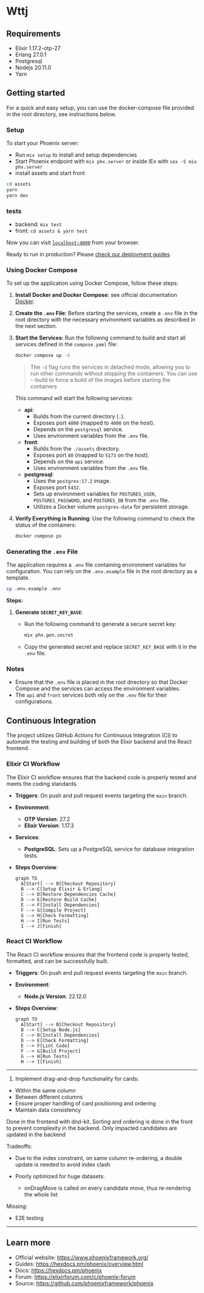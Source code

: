 # Wttj

## Requirements

- Elixir 1.17.2-otp-27
- Erlang 27.0.1
- Postgresql
- Nodejs 20.11.0
- Yarn

## Getting started

For a quick and easy setup, you can use the docker-compose file provided in the root directory, see instructions below.

### Setup

To start your Phoenix server:

- Run `mix setup` to install and setup dependencies
- Start Phoenix endpoint with `mix phx.server` or inside IEx with `iex -S mix phx.server`
- install assets and start front

```bash
cd assets
yarn
yarn dev
```

### tests

- backend: `mix test`
- front: `cd assets & yarn test`

Now you can visit [`localhost:4000`](http://localhost:4000) from your browser.

Ready to run in production? Please [check our deployment guides](https://hexdocs.pm/phoenix/deployment.html).

### Using Docker Compose

To set up the application using Docker Compose, follow these steps:

1. **Install Docker and Docker Compose**: see official documentation [Docker](https://docs.docker.com/compose/install/).

2. **Create the `.env` File**: Before starting the services, create a `.env` file in the root directory with the necessary environment variables as described in the next section.

3. **Start the Services**: Run the following command to build and start all services defined in the `compose.yaml` file:

   ```bash
   docker compose up -d
   ```

   > The `-d` flag runs the services in detached mode, allowing you to run other commands without stopping the containers.
   > You can use --build to force a build of the images before starting the containers

   This command will start the following services:

   - **api**:
     - Builds from the current directory (`.`).
     - Exposes port `4000` (mapped to `4000` on the host).
     - Depends on the `postgresql` service.
     - Uses environment variables from the `.env` file.
   - **front**:
     - Builds from the `./assets` directory.
     - Exposes port `80` (mapped to `5173` on the host).
     - Depends on the `api` service.
     - Uses environment variables from the `.env` file.
   - **postgresql**:
     - Uses the `postgres:17.2` image.
     - Exposes port `5432`.
     - Sets up environment variables for `POSTGRES_USER`, `POSTGRES_PASSWORD`, and `POSTGRES_DB` from the `.env` file.
     - Utilizes a Docker volume `postgres-data` for persistent storage.

4. **Verify Everything is Running**: Use the following command to check the status of the containers:

   ```bash
   docker compose ps
   ```

### Generating the `.env` File

The application requires a `.env` file containing environment variables for configuration. You can rely on the `.env.example` file in the root directory as a template.

```bash
cp .env.example .env
```

**Steps:**

1. **Generate `SECRET_KEY_BASE`**:

   - Run the following command to generate a secure secret key:

     ```bash
     mix phx.gen.secret
     ```

   - Copy the generated secret and replace `SECRET_KEY_BASE` with it in the `.env` file.

### Notes

- Ensure that the `.env` file is placed in the root directory so that Docker Compose and the services can access the environment variables.
- The `api` and `front` services both rely on the `.env` file for their configurations.

## Continuous Integration

The project utilizes GitHub Actions for Continuous Integration (CI) to automate the testing and building of both the Elixir backend and the React frontend.

### Elixir CI Workflow

The Elixir CI workflow ensures that the backend code is properly tested and meets the coding standards.

- **Triggers**: On push and pull request events targeting the `main` branch.
- **Environment**:
  - **OTP Version**: 27.2
  - **Elixir Version**: 1.17.3
- **Services**:
  - **PostgreSQL**: Sets up a PostgreSQL service for database integration tests.
- **Steps Overview**:

  ```mermaid
  graph TD
    A[Start] --> B[Checkout Repository]
    B --> C[Setup Elixir & Erlang]
    C --> D[Restore Dependencies Cache]
    D --> E[Restore Build Cache]
    E --> F[Install Dependencies]
    F --> G[Compile Project]
    G --> H[Check Formatting]
    H --> I[Run Tests]
    I --> J[Finish]
  ```

### React CI Workflow

The React CI workflow ensures that the frontend code is properly tested, formatted, and can be successfully built.

- **Triggers**: On push and pull request events targeting the `main` branch.
- **Environment**:
  - **Node.js Version**: 22.12.0
- **Steps Overview**:

  ```mermaid
  graph TD
    A[Start] --> B[Checkout Repository]
    B --> C[Setup Node.js]
    C --> D[Install Dependencies]
    D --> E[Check Formatting]
    E --> F[Lint Code]
    F --> G[Build Project]
    G --> H[Run Tests]
    H --> I[Finish]
  ```

---

1. Implement drag-and-drop functionality for cards:

- Within the same column
- Between different columns
- Ensure proper handling of card positioning and ordering
- Maintain data consistency

Done in the frontend with dnd-kit.
Sorting and ordering is done in the front to prevent complexity in the backend.
Only impacted candidates are updated in the backend

Tradeoffs:

- Due to the index constraint, on same column re-ordering, a double update is needed to avoid index clash
- Poorly optimized for huge datasets:

  - onDragMove is called on every candidate move, thus re-rendering the whole list

Missing:

- E2E testing

---

## Learn more

- Official website: https://www.phoenixframework.org/
- Guides: https://hexdocs.pm/phoenix/overview.html
- Docs: https://hexdocs.pm/phoenix
- Forum: https://elixirforum.com/c/phoenix-forum
- Source: https://github.com/phoenixframework/phoenix
